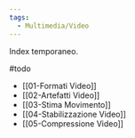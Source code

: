 ```yaml
---
tags:
  - Multimedia/Video
---
```

Index temporaneo. 


#todo

- [[01-Formati Video]]
- [[02-Artefatti Video]]
- [[03-Stima Movimento]]
- [[04-Stabilizzazione Video]]
- [[05-Compressione Video]]